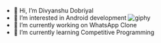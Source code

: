 - 👋 Hi, I’m Divyanshu Dobriyal
- 👀 I’m interested in Android development                                                                   ![giphy](https://user-images.githubusercontent.com/78630426/120911990-37a0f480-c6a9-11eb-8085-22fa03095a31.gif)
- 🌱 I’m currently working on WhatsApp Clone
- 💞️ I’m currently learning Competitive Programming



<!---
divyanshudob/divyanshudob is a ✨ special ✨ repository because its `README.md` (this file) appears on your GitHub profile.
You can click the Preview link to take a look at your changes.
--->
